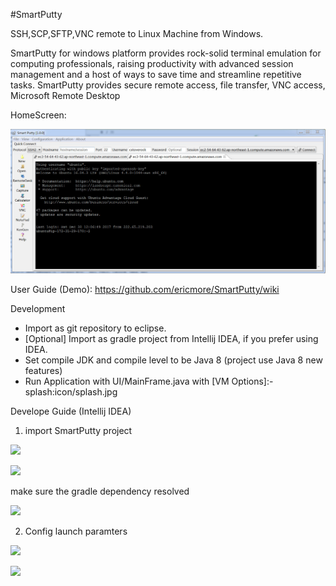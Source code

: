 #SmartPutty
<p>
SSH,SCP,SFTP,VNC remote to Linux Machine from Windows.


SmartPutty for windows platform provides rock-solid terminal emulation for computing professionals, raising productivity with advanced session management and a host of ways to save time and streamline repetitive tasks. SmartPutty provides secure remote access, file transfer, VNC access, Microsoft Remote Desktop
</p>
HomeScreen:

![](https://github.com/ericmore/SmartPutty/blob/dev/doc/image/homescreen.jpg)

User Guide (Demo):
https://github.com/ericmore/SmartPutty/wiki

Development

* Import as git repository to eclipse.
* [Optional] Import as gradle project from Intellij IDEA, if you prefer using IDEA.
* Set compile JDK and compile level to be Java 8 (project use Java 8 new features)
* Run Application with UI/MainFrame.java with [VM Options]:-splash:icon/splash.jpg


Develope Guide (Intellij IDEA)

1. import SmartPutty project

![](https://github.com/ericmore/SmartPutty/blob/dev/doc/image/1.jpg)

![](https://github.com/ericmore/SmartPutty/blob/dev/doc/image/3.jpg)

make sure the gradle dependency resolved

![](https://github.com/ericmore/SmartPutty/blob/dev/doc/image/5.jpg)

2. Config launch paramters

![](https://github.com/ericmore/SmartPutty/blob/dev/doc/image/4.jpg)

![](https://github.com/ericmore/SmartPutty/blob/dev/doc/image/2.jpg)



